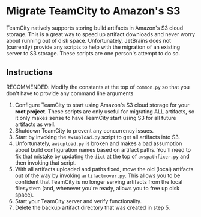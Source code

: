 Migrate TeamCity to Amazon's S3
===============================

TeamCity natively supports storing build artifacts in Amazon's S3 cloud storage. This is a great way to speed up 
artifact downloads and never worry about running out of disk space. Unfortunately, JetBrains does not (currently) 
provide any scripts to help with the migration of an existing server to S3 storage. These scripts are one person's 
attempt to do so.

Instructions
------------

RECOMMENDED: Modify the constants at the top of `common.py` so that you don't have to provide any command line arguments

1. Configure TeamCity to start using Amazon's S3 cloud storage for your **root project**. These scripts are only 
   useful for migrating ALL artifacts, so it only makes sense to have TeamCity start using S3 for all future artifacts 
   as well. 
2. Shutdown TeamCity to prevent any concurrency issues.
3. Start by invoking the `awsupload.py` script to get all artifacts into S3.
4. Unfortunately, `awsupload.py` is broken and makes a bad assumption about build configuration names based on 
   artifact paths. You'll need to fix that mistake by updating the `dict` at the top of `awspathfixer.py` and then 
   invoking that script.
5. With all artifacts uploaded and paths fixed, move the old (local) artifacts out of the way by invoking 
   `artifactmover.py`. This allows you to be confident that TeamCity is no longer serving artifacts from the local 
   filesystem (and, whenever you're ready, allows you to free up disk space).
6. Start your TeamCity server and verify functionality.
7. Delete the backup artifact directory that was created in step 5.
